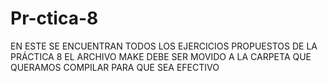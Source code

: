 # Pr-ctica-8

EN ESTE SE ENCUENTRAN TODOS LOS EJERCICIOS PROPUESTOS DE LA PRÁCTICA 8
EL ARCHIVO MAKE DEBE SER MOVIDO A LA CARPETA QUE QUERAMOS COMPILAR PARA QUE SEA EFECTIVO
